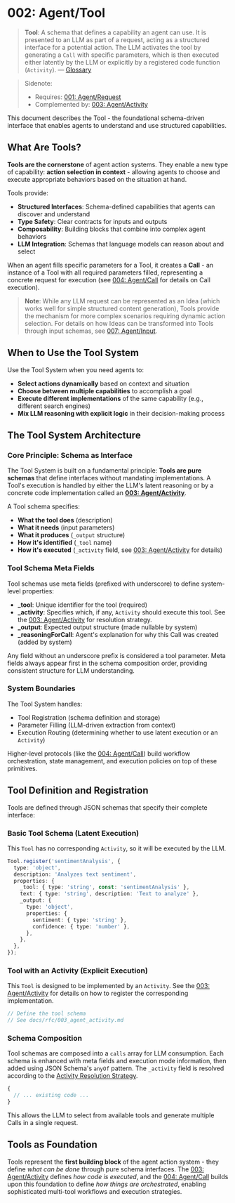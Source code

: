 # 002: Agent/Tool

> **Tool**: A schema that defines a capability an agent can use. It is presented to an LLM as part of a request, acting as a structured interface for a potential action. The LLM activates the tool by generating a `Call` with specific parameters, which is then executed either latently by the LLM or explicitly by a registered code function (`Activity`). — [Glossary](./000_glossary.md)

> Sidenote:
>
> - Requires: [001: Agent/Request](./001_agent_request.md)
> - Complemented by: [003: Agent/Activity](./003_agent_activity.md)

This document describes the Tool - the foundational schema-driven interface that enables agents to understand and use structured capabilities.

## What Are Tools?

**Tools are the cornerstone** of agent action systems. They enable a new type of capability: **action selection in context** - allowing agents to choose and execute appropriate behaviors based on the situation at hand.

Tools provide:

- **Structured Interfaces**: Schema-defined capabilities that agents can discover and understand
- **Type Safety**: Clear contracts for inputs and outputs
- **Composability**: Building blocks that combine into complex agent behaviors
- **LLM Integration**: Schemas that language models can reason about and select

When an agent fills specific parameters for a Tool, it creates a **Call** - an instance of a Tool with all required parameters filled, representing a concrete request for execution (see [004: Agent/Call](./004_agent_call.md) for details on Call execution).

> **Note**: While any LLM request can be represented as an Idea (which works well for simple structured content generation), Tools provide the mechanism for more complex scenarios requiring dynamic action selection. For details on how Ideas can be transformed into Tools through input schemas, see [007: Agent/Input](./007_agent_input.md).

## When to Use the Tool System

Use the Tool System when you need agents to:

- **Select actions dynamically** based on context and situation
- **Choose between multiple capabilities** to accomplish a goal
- **Execute different implementations** of the same capability (e.g., different search engines)
- **Mix LLM reasoning with explicit logic** in their decision-making process

## The Tool System Architecture

### Core Principle: Schema as Interface

The Tool System is built on a fundamental principle: **Tools are pure schemas** that define interfaces without mandating implementations. A Tool's execution is handled by either the LLM's latent reasoning or by a concrete code implementation called an **[003: Agent/Activity](./003_agent_activity.md)**.

A Tool schema specifies:

- **What the tool does** (description)
- **What it needs** (input parameters)
- **What it produces** (`_output` structure)
- **How it's identified** (`_tool` name)
- **How it's executed** (`_activity` field, see [003: Agent/Activity](./003_agent_activity.md) for details)

### Tool Schema Meta Fields

Tool schemas use meta fields (prefixed with underscore) to define system-level properties:

- **\_tool**: Unique identifier for the tool (required)
- **\_activity**: Specifies which, if any, `Activity` should execute this tool. See the [003: Agent/Activity](./003_agent_activity.md) for resolution strategy.
- **\_output**: Expected output structure (made nullable by system)
- **\_reasoningForCall**: Agent's explanation for why this Call was created (added by system)

Any field without an underscore prefix is considered a tool parameter. Meta fields always appear first in the schema composition order, providing consistent structure for LLM understanding.

### System Boundaries

The Tool System handles:

- Tool Registration (schema definition and storage)
- Parameter Filling (LLM-driven extraction from context)
- Execution Routing (determining whether to use latent execution or an `Activity`)

Higher-level protocols (like the [004: Agent/Call](./004_agent_call.md)) build workflow orchestration, state management, and execution policies on top of these primitives.

## Tool Definition and Registration

Tools are defined through JSON schemas that specify their complete interface:

### Basic Tool Schema (Latent Execution)

This `Tool` has no corresponding `Activity`, so it will be executed by the LLM.

```typescript
Tool.register('sentimentAnalysis', {
  type: 'object',
  description: 'Analyzes text sentiment',
  properties: {
    _tool: { type: 'string', const: 'sentimentAnalysis' },
    text: { type: 'string', description: 'Text to analyze' },
    _output: {
      type: 'object',
      properties: {
        sentiment: { type: 'string' },
        confidence: { type: 'number' },
      },
    },
  },
});
```

### Tool with an Activity (Explicit Execution)

This `Tool` is designed to be implemented by an `Activity`. See the [003: Agent/Activity](./003_agent_activity.md) for details on how to register the corresponding implementation.

```typescript
// Define the tool schema
// See docs/rfc/003_agent_activity.md
```

### Schema Composition

Tool schemas are composed into a `calls` array for LLM consumption. Each schema is enhanced with meta fields and execution mode information, then added using JSON Schema's `anyOf` pattern. The `_activity` field is resolved according to the [Activity Resolution Strategy](./003_agent_activity.md#activity-resolution-strategy).

```typescript
{
  // ... existing code ...
}
```

This allows the LLM to select from available tools and generate multiple Calls in a single request.

## Tools as Foundation

Tools represent the **first building block** of the agent action system - they define _what can be done_ through pure schema interfaces. The [003: Agent/Activity](./003_agent_activity.md) defines _how code is executed_, and the [004: Agent/Call](./004_agent_call.md) builds upon this foundation to define _how things are orchestrated_, enabling sophisticated multi-tool workflows and execution strategies.
